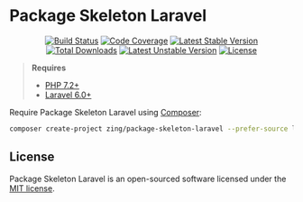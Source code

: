 # Package Skeleton Laravel

<p align="center">
<a href="https://github.com/zingimmick/package-skeleton-laravel/actions"><img src="https://github.com/zingimmick/package-skeleton-laravel/workflows/tests/badge.svg" alt="Build Status"></a>
<a href="https://codecov.io/gh/zingimmick/package-skeleton-laravel"><img src="https://codecov.io/gh/zingimmick/package-skeleton-laravel/branch/master/graph/badge.svg" alt="Code Coverage" /></a>
<a href="https://packagist.org/packages/zing/package-skeleton-laravel"><img src="https://poser.pugx.org/zing/package-skeleton-laravel/v/stable.svg" alt="Latest Stable Version"></a>
<a href="https://packagist.org/packages/zing/package-skeleton-laravel"><img src="https://poser.pugx.org/zing/package-skeleton-laravel/downloads" alt="Total Downloads"></a>
<a href="https://packagist.org/packages/zing/package-skeleton-laravel"><img src="https://poser.pugx.org/zing/package-skeleton-laravel/v/unstable.svg" alt="Latest Unstable Version"></a>
<a href="https://packagist.org/packages/zing/package-skeleton-laravel"><img src="https://poser.pugx.org/zing/package-skeleton-laravel/license" alt="License"></a>
</p>

> **Requires**
> - [PHP 7.2+](https://php.net/releases/)
> - [Laravel 6.0+](https://laravel.com/docs/releases)

Require Package Skeleton Laravel using [Composer](https://getcomposer.org):

```bash
composer create-project zing/package-skeleton-laravel --prefer-source laravel-package
```

## License

Package Skeleton Laravel is an open-sourced software licensed under the [MIT license](LICENSE).
